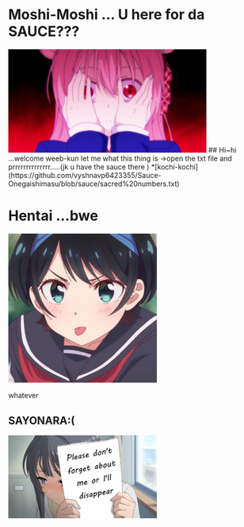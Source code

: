 # Moshi-Moshi ... U here for da SAUCE???
<img src="https://raw.githubusercontent.com/vyshnavp6423355/Sauce-Onegaishimasu/sauce/images/1.png" width="400px">
## Hi~hi ...welcome weeb-kun let me what this thing is ->open the txt file  and prrrrrrrrrrrrrr.....(jk u have the sauce there )
*[kochi-kochi](https://github.com/vyshnavp6423355/Sauce-Onegaishimasu/blob/sauce/sacred%20numbers.txt)

# Hentai ...bwe
<img src="https://raw.githubusercontent.com/vyshnavp6423355/Sauce-Onegaishimasu/sauce/images/ruka.jpg" width="300px"> 



whatever
## SAYONARA:(
<img src="https://raw.githubusercontent.com/vyshnavp6423355/Sauce-Onegaishimasu/sauce/images/dontforget.png" width="300px"> 
